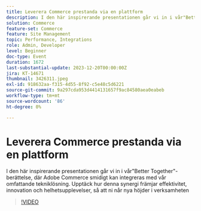 ```yaml
---
title: Leverera Commerce prestanda via en plattform
description: I den här inspirerande presentationen går vi in i vår"Better Together"-berättelse, där Adobe Commerce smidigt kan integreras med vår omfattande tekniklösning. Upptäck hur denna synergi främjar effektivitet, innovation och helhetsupplevelser, så att ni når nya höjder i verksamheten
solution: Commerce
feature-set: Commerce
feature: Site Management
topic: Performance, Integrations
role: Admin, Developer
level: Beginner
doc-type: Event
duration: 1672
last-substantial-update: 2023-12-20T00:00:00Z
jira: KT-14671
thumbnail: 3426311.jpeg
exl-id: 918632aa-f315-4d55-8f92-c5e48c5d6221
source-git-commit: 9a297cda953d4414131657f9ac84580aea0eabeb
workflow-type: tm+mt
source-wordcount: '86'
ht-degree: 0%

---
```


# Leverera Commerce prestanda via en plattform

I den här inspirerande presentationen går vi in i vår&quot;Better Together&quot;-berättelse, där Adobe Commerce smidigt kan integreras med vår omfattande tekniklösning. Upptäck hur denna synergi främjar effektivitet, innovation och helhetsupplevelser, så att ni når nya höjder i verksamheten

>[!VIDEO](https://video.tv.adobe.com/v/3426311/?learn=on)
